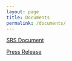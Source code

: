 ```yaml
---
layout: page
title: Documents
permalink: /documents/
---
```


[SRS Document](Documents/SRS.pdf)

[Press Release](images/PressRelease.jpg)
